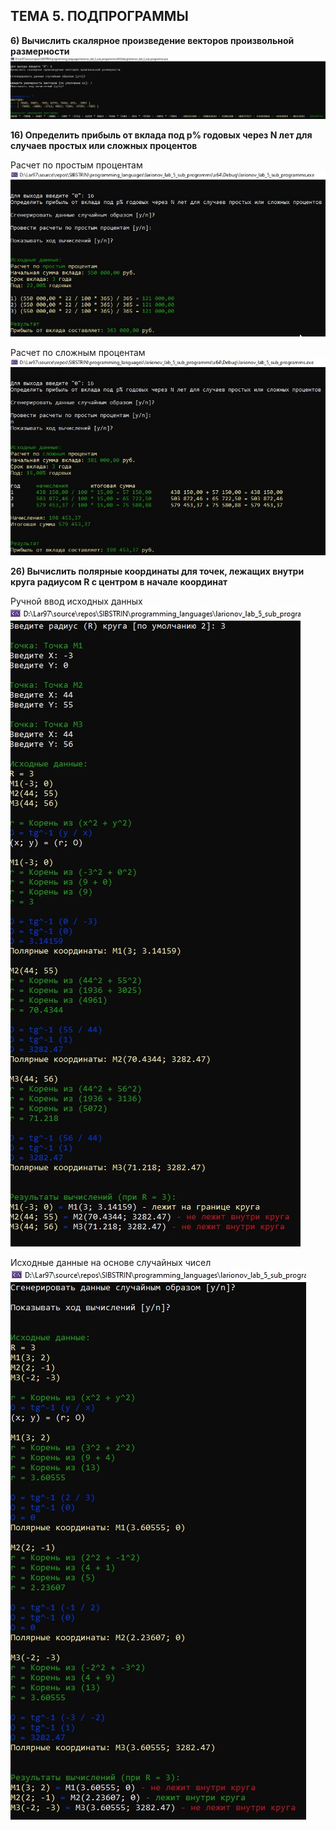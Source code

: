 ## ТЕМА 5. ПОДПРОГРАММЫ

**6)	Вычислить скалярное произведение векторов произвольной размерности**
![alt text](https://github.com/dr-number/larionov_lab_5_sub_programms/blob/master/screens/6-1.jpg)

**16) Определить прибыль от вклада под p% годовых через N лет  для случаев простых или сложных процентов**

Расчет по простым процентам
![alt text](https://github.com/dr-number/larionov_lab_5_sub_programms/blob/master/screens/16-1.jpg)

Расчет по сложным процентам
![alt text](https://github.com/dr-number/larionov_lab_5_sub_programms/blob/master/screens/16-2.jpg)

**26) Вычислить полярные координаты для точек, лежащих внутри круга радиусом R с центром в начале координат**

Ручной ввод исходных данных
![alt text](https://github.com/dr-number/larionov_lab_5_sub_programms/blob/master/screens/26-1.jpg)

Исходные данные на основе случайных чисел
![alt text](https://github.com/dr-number/larionov_lab_5_sub_programms/blob/master/screens/26-2.jpg)
